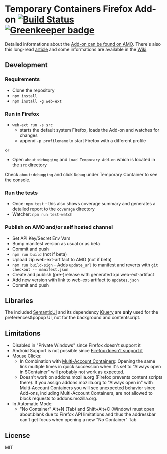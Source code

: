 # Temporary Containers Firefox Add-on [![Build Status](https://travis-ci.org/stoically/temporary-containers.svg?branch=master)](https://travis-ci.org/stoically/temporary-containers) [![Greenkeeper badge](https://badges.greenkeeper.io/stoically/temporary-containers.svg)](https://greenkeeper.io/)

Detailed informations about the [Add-on can be found on AMO](https://addons.mozilla.org/firefox/addon/temporary-containers/). There's also this long-read [article](https://medium.com/@stoically/enhance-your-privacy-in-firefox-with-temporary-containers-33925cd6cd21) and some informations are available in the [Wiki](https://github.com/stoically/temporary-containers/wiki).

## Development

### Requirements

* Clone the repository
* `npm install`
* `npm install -g web-ext`

### Run in Firefox

* `web-ext run -s src`
    * starts the default system Firefox, loads the Add-on and watches for changes
    * append `-p profilename` to start Firefox with a different profile

or

* Open `about:debugging` and `Load Temporary Add-on` which is located in the `src` directory


Check `about:debugging` and click `Debug` under Temporary Container to see the console.


### Run the tests

* Once: `npm test` - this also shows coverage summary and generates a detailed report to the `coverage` directory
* Watcher: `npm run test-watch`


### Publish on AMO and/or self hosted channel

* Set API Key/Secret Env Vars
* Bump manifest version as usual or as beta
* Commit and push
* `npm run build` (not if beta)
* Upload zip web-ext-artifact to AMO (not if beta)
* `npm run build-sign` - Adds `update_url` to manifest and reverts with `git checkout -- manifest.json`
* Create and publish (pre-)release with generated xpi web-ext-artifact
* Add new version with link to web-ext-artifact to `updates.json`
* Commit and push


## Libraries
The included [SemanticUI](https://semantic-ui.com/) and its dependency [jQuery](https://jquery.com/) are **only** used for the preferences&popup UI, not for the background and contentscript.


## Limitations
* Disabled in "Private Windows" since Firefox doesn't support it
* Android Support is not possible since [Firefox doesn't support it](https://bugzilla.mozilla.org/show_bug.cgi?id=1398097)
* Mouse Clicks:
  * In Combination with [Multi-Account Containers](https://github.com/mozilla/multi-account-containers): Opening the same link multiple times in quick succession when it's set to "Always open in $Container" will probably not work as expected.
  * Doesn't work on addons.mozilla.org (Firefox prevents content scripts there). If you assign addons.mozilla.org to "Always open in" with Multi-Account Containers you will see unexpected behavior since Add-ons, including Multi-Account Containers, are not allowed to block requests to addons.mozilla.org.
* In Automatic Mode:
  * "No Container" Alt+N (Tab) and Shift+Alt+C (Window) must open about:blank due to Firefox API limitations and thus the addressbar can't get focus when opening a new "No Container" Tab


## License

MIT
